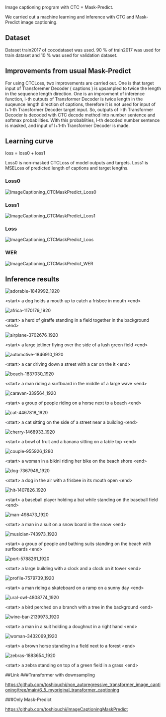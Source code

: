 Image captioning program with CTC + Mask-Predict.

We carried out a machine learning and inference with CTC and Mask-Predict image captioning.

## Dataset

Dataset train2017 of cocodataset was used. 90 % of train2017 was used for train dataset and 10 % was used for validation dataset.

## Improvements from usual Mask-Predict

For using CTCLoss, two improvements are carried out. One is that target input of Transforemer Decoder ( captions ) is upsampled to twice the length in the sequence length direction.  One is an improvment of inference function, l-th outputs of Transformer Decoder is twice length in the suqeunce length direction of captions, therefore it is not used for input of l+1-th Transformer Decoder target input. So, outputs of l-th Transformer Decoder is decoded with CTC decode method into number sentence and softmax probabilities. With this probablities, l-th decoded number sentence is masked, and input of l+1-th Transformer Decoder is made.

## Learning curve

loss = loss0 + loss1

Loss0 is non-masked CTCLoss of model outputs and targets. Loss1 is MSELoss of predicted length of captions and target lengths.

### Loss0

![ImageCaptioning_CTCMaskPredict_Loos0](https://github.com/toshiouchi/CTCMask/assets/121741811/4cdf5409-759d-47a0-9017-eb2b11f00842)

### Loss1

![ImageCaptioning_CTCMaskPredict_Loos1](https://github.com/toshiouchi/CTCMask/assets/121741811/f937fd27-486f-452e-97e5-32bc1b262e9c)

### Loss

![ImageCaptioning_CTCMaskPredict_Loos](https://github.com/toshiouchi/CTCMask/assets/121741811/18c602ac-7ffd-4d99-bf33-aaafba0d14b9)

### WER

![ImageCaptioning_CTCMaskPredict_WER](https://github.com/toshiouchi/CTCMask/assets/121741811/f9ffde3e-8e8a-4678-8c58-01bf43cf79af)

## Inference results

![adorable-1849992_1920](https://github.com/toshiouchi/CTCMask/assets/121741811/a796a211-7fec-479c-8910-5a5d4478d39d)

&lt;start&gt; a dog holds a mouth up to catch a frisbee in mouth &lt;end&gt;

![africa-1170179_1920](https://github.com/toshiouchi/CTCMask/assets/121741811/7f60f73c-96c8-47ef-8abc-aba40aabbf16)

&lt;start&gt; a herd of giraffe standing in a field together in the background &lt;end&gt;

![airplane-3702676_1920](https://github.com/toshiouchi/CTCMask/assets/121741811/80d2443a-3379-4a3f-ad4e-fb28e4b0a6d7)

&lt;start&gt; a large jetliner flying over the side of a lush green field &lt;end&gt;

![automotive-1846910_1920](https://github.com/toshiouchi/CTCMask/assets/121741811/738d0b10-1a4c-4960-96da-14dc1a7e8ed3)

&lt;start&gt; a car driving down a street with a car on the it &lt;end&gt;

![beach-1837030_1920](https://github.com/toshiouchi/CTCMask/assets/121741811/c5e6c097-0490-46ca-9001-aa9927c013c4)

&lt;start&gt; a man riding a surfboard in the middle of a large wave &lt;end&gt;

![caravan-339564_1920](https://github.com/toshiouchi/CTCMask/assets/121741811/070be651-4a5c-46bb-9912-811dd8320042)

&lt;start&gt; a group of people riding on a horse next to a beach &lt;end&gt;

![cat-4467818_1920](https://github.com/toshiouchi/CTCMask/assets/121741811/520b1de8-117d-4e11-8a64-6f10894d4452)

&lt;start&gt; a cat sitting on the side of a street near a building &lt;end&gt;

![cherry-1468933_1920](https://github.com/toshiouchi/CTCMask/assets/121741811/e062d1bf-6271-4a09-b1fb-654134f59755)

&lt;start&gt; a bowl of fruit and a banana sitting on a table top &lt;end&gt;

![couple-955926_1280](https://github.com/toshiouchi/CTCMask/assets/121741811/8ab9c9d5-f16d-4d4f-98f0-682ec199a839)

&lt;start&gt; a woman in a bikini riding her bike on the beach shore &lt;end&gt;

![dog-7367949_1920](https://github.com/toshiouchi/CTCMask/assets/121741811/fdc7be04-eb90-423d-8bfd-6569203a272b)

&lt;start&gt; a dog in the air with a frisbee in its mouth open &lt;end&gt;

![hit-1407826_1920](https://github.com/toshiouchi/CTCMask/assets/121741811/4c49f4c0-bc84-4ef9-8d44-fd574c148c77)

&lt;start&gt; a baseball player holding a bat while standing on the baseball field &lt;end&gt;

![man-498473_1920](https://github.com/toshiouchi/CTCMask/assets/121741811/9120770e-f090-4867-9e34-dd09a638028f)

&lt;start&gt; a man in a suit on a snow board in the snow &lt;end&gt;

![musician-743973_1920](https://github.com/toshiouchi/CTCMask/assets/121741811/22a02202-05e1-4f55-b406-34d60ea172d7)

&lt;start&gt; a group of people and bathing suits standing on the beach with surfboards &lt;end&gt;

![port-5788261_1920](https://github.com/toshiouchi/CTCMask/assets/121741811/09d984b6-5b1e-4cbc-adca-cd714d22f0be)

&lt;start&gt; a large building with a clock and a clock on it tower &lt;end&gt;

![profile-7579739_1920](https://github.com/toshiouchi/CTCMask/assets/121741811/b93b5b43-37b1-4cfb-a3a0-da457a15c508)

&lt;start&gt; a man riding a skateboard on a ramp on a sunny day &lt;end&gt;

![ural-owl-4808774_1920](https://github.com/toshiouchi/CTCMask/assets/121741811/e30d040a-855b-4255-a1bf-744a8f7c3c75)

&lt;start&gt; a bird perched on a branch with a tree in the background &lt;end&gt;

![wine-bar-2139973_1920](https://github.com/toshiouchi/CTCMask/assets/121741811/c140116a-8fe1-4e25-91ec-0f9d1803a3d4)

&lt;start&gt; a man in a suit holding a doughnut in a right hand &lt;end&gt;

![woman-3432069_1920](https://github.com/toshiouchi/CTCMask/assets/121741811/4d734102-2cb8-4f97-8c9d-848b0af84f26)

&lt;start&gt; a brown horse standing in a field next to a forest &lt;end&gt;

![zebras-1883654_1920](https://github.com/toshiouchi/CTCMask/assets/121741811/45a46afd-4a21-4f04-ace9-8f0e1354616f)

&lt;start&gt; a zebra standing on top of a green field in a grass &lt;end&gt;

##Link
###Transformer with downsampling

https://github.com/toshiouchi/non_autoregressive_transformer_image_captioning/tree/main/6_5_myoriginal_transformer_captioning

###Only Mask-Predict

https://github.com/toshiouchi/ImageCaptioningMaskPredict









